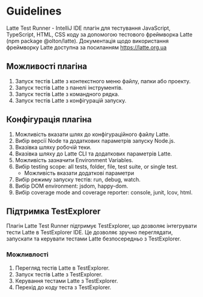 # Guidelines

Latte Test Runner - IntelliJ IDE плагін для тестування JavaScript, TypeScript, HTML, CSS коду за допомогою тестового фреймворка Latte (npm package @olton/latte).
Документація щодо використання фреймворку Latte доступна за посиланням https://latte.org.ua

## Можливості плагіна

1. Запуск тестів Latte з контекстного меню файлу, папки або проекту.
2. Запуск тестів Latte з панелі інструментів.
3. Запуск тестів Latte з командного рядка.
4. Запуск тестів Latte з конфігурацій запуску.

## Конфігурація плагіна
1. Можливість вказати шлях до конфігураційного файлу Latte.
2. Вибір версії Node та додаткових параметрів запуску Node.js.
3. Вказівка шляху робочій теки.
4. Вказівка шляху до Latte CLI та додаткових параметрів Latte.
5. Можливість зазначити Environment Variables.
6. Вибір testing scope: all tests, folder, file, test suite, or single test.
    - Можливість вказати додаткові параметри
7. Вибір режиму запуску тестів: run, debug, watch.
8. Вибір DOM environment: jsdom, happy-dom.
9. Вибір coverage mode and coverage reporter: console, junit, lcov, html.

## Підтримка TestExplorer
Плагін Latte Test Runner підтримує TestExplorer, що дозволяє інтегрувати тести Latte в TestExplorer IDE. Це дозволяє зручно переглядати, запускати та керувати тестами Latte безпосередньо з TestExplorer.

### Можливлості
1. Перегляд тестів Latte в TestExplorer.
2. Запуск тестів Latte з TestExplorer.
3. Керування тестами Latte з TestExplorer.
4. Перехід до коду теста з TestExplorer.

